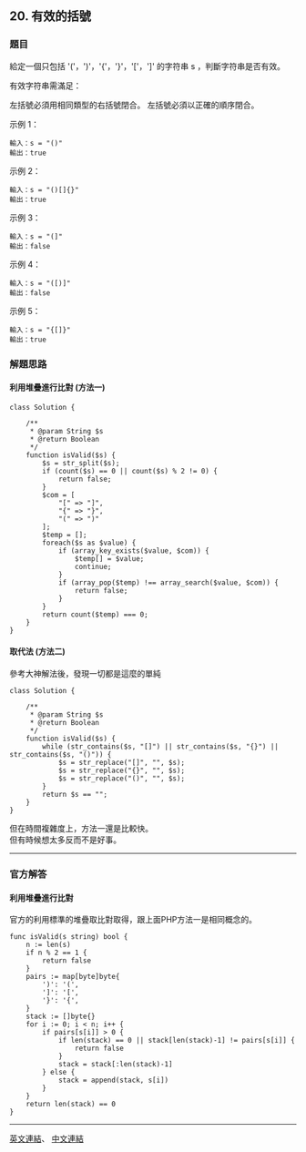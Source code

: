 ## 20. 有效的括號

### 題目

給定一個只包括 '('，')'，'{'，'}'，'['，']' 的字符串 s ，判斷字符串是否有效。

有效字符串需滿足：

左括號必須用相同類型的右括號閉合。
左括號必須以正確的順序閉合。

示例 1：
```
輸入：s = "()"
輸出：true
```
示例 2：
```
輸入：s = "()[]{}"
輸出：true
```
示例 3：
```
輸入：s = "(]"
輸出：false
```
示例 4：
```
輸入：s = "([)]"
輸出：false
```
示例 5：
```
輸入：s = "{[]}"
輸出：true
```

### 解題思路 

#### 利用堆疊進行比對 (方法一)

```
class Solution {

    /**
     * @param String $s
     * @return Boolean
     */
    function isValid($s) {
        $s = str_split($s);
        if (count($s) == 0 || count($s) % 2 != 0) {
            return false;
        }
        $com = [
            "[" => "]",
            "{" => "}",
            "(" => ")"
        ];
        $temp = [];
        foreach($s as $value) {
            if (array_key_exists($value, $com)) {
                $temp[] = $value;
                continue;
            } 
            if (array_pop($temp) !== array_search($value, $com)) {
                return false;
            }            
        }
        return count($temp) === 0;
    }
}

```

#### 取代法 (方法二)

參考大神解法後，發現一切都是這麼的單純

```
class Solution {

    /**
     * @param String $s
     * @return Boolean
     */
    function isValid($s) {
        while (str_contains($s, "[]") || str_contains($s, "{}") || str_contains($s, "()")) {
            $s = str_replace("[]", "", $s);
            $s = str_replace("{}", "", $s);
            $s = str_replace("()", "", $s);
        }
        return $s == "";
    }
}
```

但在時間複雜度上，方法一還是比較快。<br>
但有時候想太多反而不是好事。
***

### 官方解答

#### 利用堆疊進行比對

官方的利用標準的堆疊取比對取得，跟上面PHP方法一是相同概念的。

```
func isValid(s string) bool {
    n := len(s)
    if n % 2 == 1 {
        return false
    }
    pairs := map[byte]byte{
        ')': '(',
        ']': '[',
        '}': '{',
    }
    stack := []byte{}
    for i := 0; i < n; i++ {
        if pairs[s[i]] > 0 {
            if len(stack) == 0 || stack[len(stack)-1] != pairs[s[i]] {
                return false
            }
            stack = stack[:len(stack)-1]
        } else {
            stack = append(stack, s[i])
        }
    }
    return len(stack) == 0
}
```
***
[英文連結](https://leetcode.com/problems/valid-parentheses/)、
[中文連結](https://leetcode.cn/problems/valid-parentheses/)



